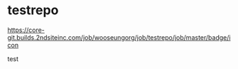 # testrepo

https://core-git.builds.2ndsiteinc.com/job/wooseungorg/job/testrepo/job/master/badge/icon


test
